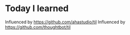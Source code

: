# Today I learned

Influenced by https://github.com/ahastudio/til
Influenced by https://github.com/thoughtbot/til
